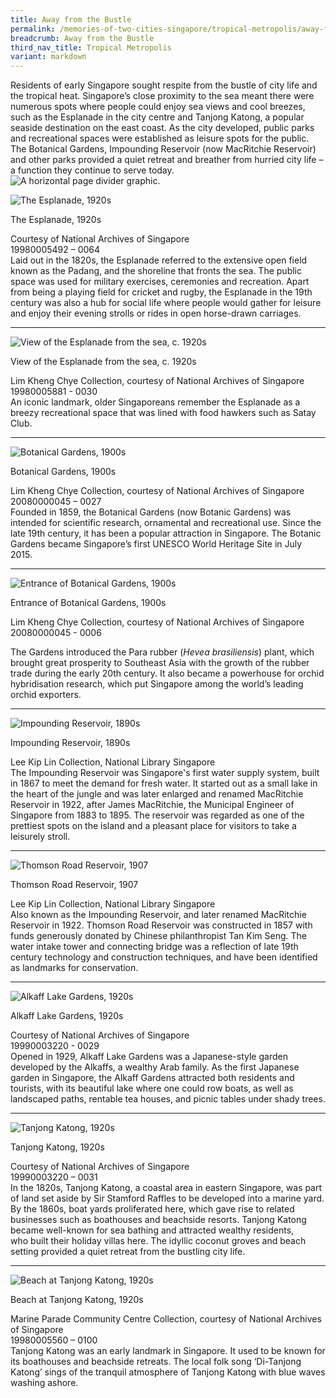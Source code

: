 ```yaml
---
title: Away from the Bustle
permalink: /memories-of-two-cities-singapore/tropical-metropolis/away-from-the-bustle/
breadcrumb: Away from the Bustle
third_nav_title: Tropical Metropolis
variant: markdown
---
```

Residents of early Singapore sought respite from the bustle of city life and the tropical heat. Singapore’s close proximity to the sea meant there were numerous spots where people could enjoy sea views and cool breezes, such as the Esplanade in the city centre and Tanjong Katong, a popular seaside destination on the east coast. As the city developed, public parks and recreational spaces were established as leisure spots for the public. The Botanical Gardens, Impounding Reservoir (now MacRitchie Reservoir) and other parks provided a quiet retreat and breather from hurried city life – a function they continue to serve today.&nbsp;
<img alt="A horizontal page divider graphic." src="/images/partition.jpg">


<img alt="The Esplanade, 1920s" src="/images/sub3-1-esplanade_400w.jpg">
<div class="custom-caption">
<div><p>The Esplanade, 1920s</p></div>
<div>Courtesy of National Archives of Singapore</div>
<div>19980005492 – 0064</div>
</div>
Laid out in the 1820s, the Esplanade referred to the extensive open field known as the Padang, and the shoreline that fronts the sea. The public space was used for military exercises, ceremonies and recreation. Apart from being a playing field for cricket and rugby, the Esplanade in the 19th century was also a hub for social life where people would gather for leisure and enjoy their evening strolls or rides in open horse-drawn carriages.

<hr>

<img alt="View of the Esplanade from the sea, c. 1920s" src="/images/sub3-2-the-esplanade_400w.jpg">
<div class="custom-caption">
<div><p>View of the Esplanade from the sea, c. 1920s</p></div>
<div>Lim Kheng Chye Collection, courtesy of National Archives of Singapore</div>
<div>19980005881 - 0030</div>
</div>
An iconic landmark, older Singaporeans remember the Esplanade as a breezy recreational space that was lined with food hawkers such as Satay Club.

<hr>

<img alt="Botanical Gardens, 1900s" src="/images/sub3-3_400w.jpg">
<div class="custom-caption">
<div><p>Botanical Gardens, 1900s</p></div>
<div>Lim Kheng Chye Collection, courtesy of National Archives of Singapore</div>
<div>20080000045 – 0027</div>
</div>
Founded in 1859, the Botanical Gardens (now Botanic Gardens) was intended for scientific research, ornamental and recreational use. Since the late 19th century, it has been a popular attraction in Singapore. The Botanic Gardens became Singapore’s first UNESCO World Heritage Site in July 2015.

<hr>

<img alt="Entrance of Botanical Gardens, 1900s" src="/images/sub3-4-entrance-botanical-garden_400w.jpg">
<div class="custom-caption">
<div><p>Entrance of Botanical Gardens, 1900s</p></div>
<div>Lim Kheng Chye Collection, courtesy of National Archives of Singapore</div>
<div>20080000045 - 0006</div>
</div>

The Gardens introduced the Para rubber (_Hevea brasiliensis_) plant, which brought great prosperity to Southeast Asia with the growth of the rubber trade during the early 20th century. It also became a powerhouse for orchid hybridisation research, which put Singapore among the world’s leading orchid exporters.

<hr>

<img alt="Impounding Reservoir, 1890s" src="/images/sub3-5-the-water-works_400w.jpg">
<div class="custom-caption">
<div><p>Impounding Reservoir, 1890s</p></div>
<div>Lee Kip Lin Collection, National Library Singapore</div>
</div>
The Impounding Reservoir was Singapore's first water supply system, built in 1867 to meet the demand for fresh water. It started out as a small lake in the heart of the jungle and was later enlarged and renamed MacRitchie Reservoir in 1922, after James MacRitchie, the Municipal Engineer of Singapore from 1883 to 1895. The reservoir was regarded as one of the prettiest spots on the island and a pleasant place for visitors to take a leisurely stroll.
 
<hr>

<img alt="Thomson Road Reservoir, 1907" src="/images/sub3-6_400w.jpg">
<div class="custom-caption">
<div><p>Thomson Road Reservoir, 1907</p></div>
<div>Lee Kip Lin Collection, National Library Singapore</div>
</div>
Also known as the Impounding Reservoir, and later renamed MacRitchie Reservoir in 1922. Thomson Road Reservoir was constructed in 1857 with funds generously donated by Chinese philanthropist Tan Kim Seng. The water intake tower and connecting bridge was a reflection of late 19th century technology and construction techniques, and have been identified as landmarks for conservation.&nbsp;

<hr>

<img alt="Alkaff Lake Gardens, 1920s" src="/images/sub3-7-alkaff-garden_400w.jpg">
<div class="custom-caption">
<div><p>Alkaff Lake Gardens, 1920s</p></div>
<div>Courtesy of National Archives of Singapore</div>
<div>19990003220 - 0029</div>
</div>
Opened in 1929, Alkaff Lake Gardens was a Japanese-style garden developed by the Alkaffs, a wealthy Arab family. As the first Japanese garden in Singapore, the Alkaff Gardens attracted both residents and tourists, with its beautiful lake where one could row boats, as well as landscaped paths, rentable tea houses, and picnic tables under shady trees.

<hr>

<img alt="Tanjong Katong, 1920s" src="/images/sub3-8-tanjong-katong-singapore_400w.jpg">
<div class="custom-caption">
<div><p>Tanjong Katong, 1920s</p></div>
<div>Courtesy of National Archives of Singapore</div>
<div>19990003220 – 0031</div>
</div>
In the 1820s, Tanjong Katong, a coastal area in eastern Singapore, was part of land set aside by Sir Stamford Raffles to be developed into a marine yard. By the 1860s, boat yards proliferated here, which gave rise to related businesses such as&nbsp;boathouses and beachside resorts. Tanjong Katong became well-known for sea bathing and attracted wealthy residents, who&nbsp;built their holiday villas here. The idyllic coconut groves and beach setting provided a quiet retreat from the bustling city life.
 
<hr>

<img alt="Beach at Tanjong Katong, 1920s" src="/images/sub3-9_400w.jpg">
<div class="custom-caption">
<div><p>Beach at Tanjong Katong, 1920s</p></div>
<div>Marine Parade Community Centre Collection, courtesy of National Archives of Singapore</div>
<div>19980005560 – 0100</div>
</div>
Tanjong Katong was an early landmark in Singapore. It used to be known for its boathouses and beachside retreats. The local folk song ‘Di-Tanjong Katong’ sings of the tranquil atmosphere of Tanjong Katong with blue waves washing ashore.